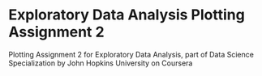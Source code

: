 # Exploratory Data Analysis Plotting Assignment 2
Plotting Assignment 2 for Exploratory Data Analysis, part of Data Science Specialization by John Hopkins University on Coursera
